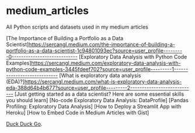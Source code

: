 # medium_articles
All Python scripts and datasets used in my medium articles

[The Importance of Building a Portfolio as a Data Scientist]https://sercangl.medium.com/the-importance-of-building-a-portfolio-as-a-data-scientist-1c94801093ec?source=user_profile---------0----------------------------
[Exploratory Data Analysis with Python Code Examples]https://sercangl.medium.com/exploratory-data-analysis-with-python-code-examples-3445fdeef702?source=user_profile---------1----------------------------
[What is exploratory data analysis (EDA)?]https://sercangl.medium.com/what-is-exploratory-data-analysis-eda-388d64b4b677?source=user_profile---------2----------------------------
[Just getting started as a data scientist? Here are some essential skills you should learn]
[No-code Exploratory Data Analysis: DataProfile]
[Pandas Profiling: Exploratory Data Analysis]
[How to Deploy a Streamlit App with Heroku]
[How to Embed Code in Medium Articles with Gist]


[Duck Duck Go](https://duckduckgo.com).
